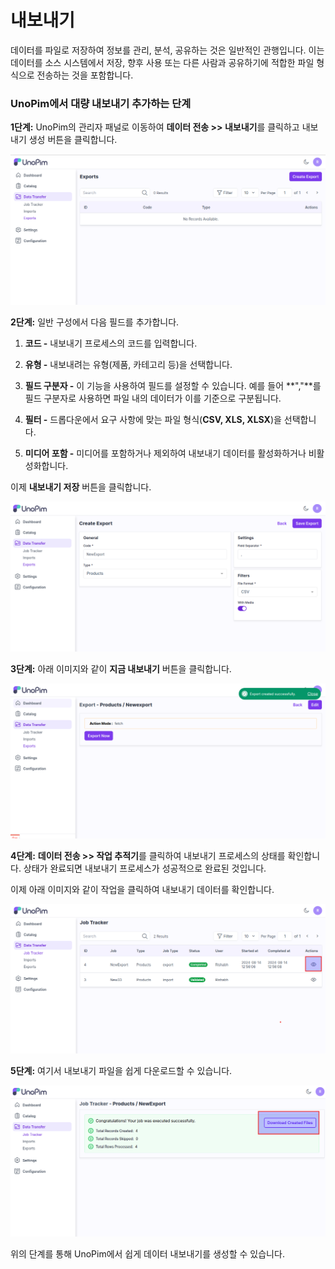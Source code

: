 # 내보내기

데이터를 파일로 저장하여 정보를 관리, 분석, 공유하는 것은 일반적인 관행입니다. 이는 데이터를 소스 시스템에서 저장, 향후 사용 또는 다른 사람과 공유하기에 적합한 파일 형식으로 전송하는 것을 포함합니다. 

### UnoPim에서 대량 내보내기 추가하는 단계

**1단계:** UnoPim의 관리자 패널로 이동하여 **데이터 전송 >> 내보내기**를 클릭하고 내보내기 생성 버튼을 클릭합니다.

   ![내보내기 생성](../../assets/1.0/images/data-transfer/createExport.png)

**2단계:** 일반 구성에서 다음 필드를 추가합니다.

1) **코드 -** 내보내기 프로세스의 코드를 입력합니다.

2) **유형 -** 내보내려는 유형(제품, 카테고리 등)을 선택합니다.

3) **필드 구분자 -** 이 기능을 사용하여 필드를 설정할 수 있습니다. 예를 들어 **","**를 필드 구분자로 사용하면 파일 내의 데이터가 이를 기준으로 구분됩니다.

4) **필터 -** 드롭다운에서 요구 사항에 맞는 파일 형식(**CSV, XLS, XLSX**)을 선택합니다.

5) **미디어 포함 -** 미디어를 포함하거나 제외하여 내보내기 데이터를 활성화하거나 비활성화합니다.

이제 **내보내기 저장** 버튼을 클릭합니다.

   ![내보내기 저장](../../assets/1.0/images/data-transfer/saveExport.png)

**3단계:** 아래 이미지와 같이 **지금 내보내기** 버튼을 클릭합니다.

   ![지금 내보내기](../../assets/1.0/images/data-transfer/exportNow.png)

**4단계:** **데이터 전송 >> 작업 추적기**를 클릭하여 내보내기 프로세스의 상태를 확인합니다. 상태가 완료되면 내보내기 프로세스가 성공적으로 완료된 것입니다.

이제 아래 이미지와 같이 작업을 클릭하여 내보내기 데이터를 확인합니다.

   ![작업](../../assets/1.0/images/data-transfer/action.png)

**5단계:** 여기서 내보내기 파일을 쉽게 다운로드할 수 있습니다.

   ![내보내기 출력](../../assets/1.0/images/data-transfer/exportOutput.png)

위의 단계를 통해 UnoPim에서 쉽게 데이터 내보내기를 생성할 수 있습니다.   



